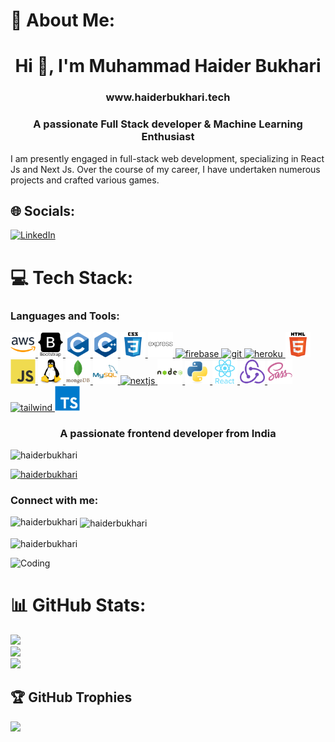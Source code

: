 <!-- [![MasterHead](https://media.licdn.com/dms/image/D4D16AQEatLts911N9Q/profile-displaybackgroundimage-shrink_350_1400/0/1693165789275?e=1700697600&v=beta&t=ySgtAgKxULm2VrKykGhtV3S8vPLMJbiBWU-YfgJwWI8)](https://haiderbukhari.tech) -->

# 💫 About Me:
<h1 align="center">Hi 👋, I'm Muhammad Haider Bukhari</h1>
<h3 align="center">www.haiderbukhari.tech</h3>
<h3 align="center">A passionate Full Stack developer & Machine Learning Enthusiast</h3>
I am presently engaged in full-stack web development, specializing in React Js and Next Js. Over the course of my career, I have undertaken numerous projects and crafted various games.


## 🌐 Socials:
[![LinkedIn](https://img.shields.io/badge/LinkedIn-%230077B5.svg?logo=linkedin&logoColor=white)](https://linkedin.com/in/muhammad-haider-bukhari) 

# 💻 Tech Stack:
<!-- 
![C++](https://img.shields.io/badge/c++-%2300599C.svg?style=for-the-badge&logo=c%2B%2B&logoColor=white) ![CSS3](https://img.shields.io/badge/css3-%231572B6.svg?style=for-the-badge&logo=css3&logoColor=white) ![HTML5](https://img.shields.io/badge/html5-%23E34F26.svg?style=for-the-badge&logo=html5&logoColor=white) ![JavaScript](https://img.shields.io/badge/javascript-%23323330.svg?style=for-the-badge&logo=javascript&logoColor=%23F7DF1E) ![Python](https://img.shields.io/badge/python-3670A0?style=for-the-badge&logo=python&logoColor=ffdd54) ![Bootstrap](https://img.shields.io/badge/bootstrap-%23563D7C.svg?style=for-the-badge&logo=bootstrap&logoColor=white) ![React](https://img.shields.io/badge/react-%2320232a.svg?style=for-the-badge&logo=react&logoColor=%2361DAFB) ![Vercel](https://img.shields.io/badge/vercel-%23000000.svg?style=for-the-badge&logo=vercel&logoColor=white) ![Chakra](https://img.shields.io/badge/chakra-%234ED1C5.svg?style=for-the-badge&logo=chakraui&logoColor=white) ![Next JS](https://img.shields.io/badge/Next-black?style=for-the-badge&logo=next.js&logoColor=white) ![LINUX](https://img.shields.io/badge/Linux-FCC624?style=for-the-badge&logo=linux&logoColor=black) ![C](https://img.shields.io/badge/c-%2300599C.svg?style=for-the-badge&logo=c&logoColor=white) -->

<h3 align="left">Languages and Tools:</h3>
<p align="left"> <a href="https://aws.amazon.com" target="_blank" rel="noreferrer"> <img src="https://raw.githubusercontent.com/devicons/devicon/master/icons/amazonwebservices/amazonwebservices-original-wordmark.svg" alt="aws" width="40" height="40"/> </a> <a href="https://getbootstrap.com" target="_blank" rel="noreferrer"> <img src="https://raw.githubusercontent.com/devicons/devicon/master/icons/bootstrap/bootstrap-plain-wordmark.svg" alt="bootstrap" width="40" height="40"/> </a> <a href="https://www.cprogramming.com/" target="_blank" rel="noreferrer"> <img src="https://raw.githubusercontent.com/devicons/devicon/master/icons/c/c-original.svg" alt="c" width="40" height="40"/> </a> <a href="https://www.w3schools.com/cpp/" target="_blank" rel="noreferrer"> <img src="https://raw.githubusercontent.com/devicons/devicon/master/icons/cplusplus/cplusplus-original.svg" alt="cplusplus" width="40" height="40"/> </a> <a href="https://www.w3schools.com/css/" target="_blank" rel="noreferrer"> <img src="https://raw.githubusercontent.com/devicons/devicon/master/icons/css3/css3-original-wordmark.svg" alt="css3" width="40" height="40"/> </a> <a href="https://expressjs.com" target="_blank" rel="noreferrer"> <img src="https://raw.githubusercontent.com/devicons/devicon/master/icons/express/express-original-wordmark.svg" alt="express" width="40" height="40"/> </a> <a href="https://firebase.google.com/" target="_blank" rel="noreferrer"> <img src="https://www.vectorlogo.zone/logos/firebase/firebase-icon.svg" alt="firebase" width="40" height="40"/> </a> <a href="https://git-scm.com/" target="_blank" rel="noreferrer"> <img src="https://www.vectorlogo.zone/logos/git-scm/git-scm-icon.svg" alt="git" width="40" height="40"/> </a> <a href="https://heroku.com" target="_blank" rel="noreferrer"> <img src="https://www.vectorlogo.zone/logos/heroku/heroku-icon.svg" alt="heroku" width="40" height="40"/> </a> <a href="https://www.w3.org/html/" target="_blank" rel="noreferrer"> <img src="https://raw.githubusercontent.com/devicons/devicon/master/icons/html5/html5-original-wordmark.svg" alt="html5" width="40" height="40"/> </a> <a href="https://developer.mozilla.org/en-US/docs/Web/JavaScript" target="_blank" rel="noreferrer"> <img src="https://raw.githubusercontent.com/devicons/devicon/master/icons/javascript/javascript-original.svg" alt="javascript" width="40" height="40"/> </a> <a href="https://www.linux.org/" target="_blank" rel="noreferrer"> <img src="https://raw.githubusercontent.com/devicons/devicon/master/icons/linux/linux-original.svg" alt="linux" width="40" height="40"/> </a> <a href="https://www.mongodb.com/" target="_blank" rel="noreferrer"> <img src="https://raw.githubusercontent.com/devicons/devicon/master/icons/mongodb/mongodb-original-wordmark.svg" alt="mongodb" width="40" height="40"/> </a> <a href="https://www.mysql.com/" target="_blank" rel="noreferrer"> <img src="https://raw.githubusercontent.com/devicons/devicon/master/icons/mysql/mysql-original-wordmark.svg" alt="mysql" width="40" height="40"/> </a> <a href="https://nextjs.org/" target="_blank" rel="noreferrer"> <img src="https://cdn.worldvectorlogo.com/logos/nextjs-2.svg" alt="nextjs" width="40" height="40"/> </a> <a href="https://nodejs.org" target="_blank" rel="noreferrer"> <img src="https://raw.githubusercontent.com/devicons/devicon/master/icons/nodejs/nodejs-original-wordmark.svg" alt="nodejs" width="40" height="40"/> </a> <a href="https://www.python.org" target="_blank" rel="noreferrer"> <img src="https://raw.githubusercontent.com/devicons/devicon/master/icons/python/python-original.svg" alt="python" width="40" height="40"/> </a> <a href="https://reactjs.org/" target="_blank" rel="noreferrer"> <img src="https://raw.githubusercontent.com/devicons/devicon/master/icons/react/react-original-wordmark.svg" alt="react" width="40" height="40"/> </a> <a href="https://redux.js.org" target="_blank" rel="noreferrer"> <img src="https://raw.githubusercontent.com/devicons/devicon/master/icons/redux/redux-original.svg" alt="redux" width="40" height="40"/> </a> <a href="https://sass-lang.com" target="_blank" rel="noreferrer"> <img src="https://raw.githubusercontent.com/devicons/devicon/master/icons/sass/sass-original.svg" alt="sass" width="40" height="40"/> </a> <a href="https://tailwindcss.com/" target="_blank" rel="noreferrer"> <img src="https://www.vectorlogo.zone/logos/tailwindcss/tailwindcss-icon.svg" alt="tailwind" width="40" height="40"/> </a> <a href="https://www.typescriptlang.org/" target="_blank" rel="noreferrer"> <img src="https://raw.githubusercontent.com/devicons/devicon/master/icons/typescript/typescript-original.svg" alt="typescript" width="40" height="40"/> </a> </p>

<!-- # 📊 GitHub Stats: -->

<h3 align="center">A passionate frontend developer from India</h3>

<p align="left"> <img src="https://komarev.com/ghpvc/?username=haiderbukhari&label=Profile%20views&color=0e75b6&style=flat" alt="haiderbukhari" /> </p>

<p align="left"> <a href="https://github.com/ryo-ma/github-profile-trophy"><img src="https://github-profile-trophy.vercel.app/?username=haiderbukhari" alt="haiderbukhari" /></a> </p>

<h3 align="left">Connect with me:</h3>
<p align="left">
</p>

<p><img align="left" src="https://github-readme-stats.vercel.app/api/top-langs?username=haiderbukhari&show_icons=true&locale=en&layout=compact" alt="haiderbukhari" /></p>

<p>&nbsp;<img align="center" src="https://github-readme-stats.vercel.app/api?username=haiderbukhari&show_icons=true&locale=en" alt="haiderbukhari" /></p>

<p><img align="center" src="https://github-readme-streak-stats.herokuapp.com/?user=haiderbukhari&" alt="haiderbukhari" /></p>


<!-- 

<p><img align="left" src="https://github-readme-stats.vercel.app/api/top-langs?username=haiderbukhari&show_icons=true&locale=en&layout=compact" alt="haiderbukhari" /></p>

<p>&nbsp;<img align="center" src="https://github-readme-stats.vercel.app/api?username=haiderbukhari&show_icons=true&locale=en" alt="haiderbukhari" /></p>

<p><img align="center" src="https://github-readme-streak-stats.herokuapp.com/?user=haiderbukhari&" alt="haiderbukhari" /></p>

<!-- 

![](https://github-readme-stats.vercel.app/api?username=haiderbukhari&theme=default&hide_border=false&include_all_commits=false&count_private=false)<br/>


![](https://github-readme-streak-stats.herokuapp.com/?user=haiderbukhari&theme=default&hide_border=false)<br/>
![](https://github-readme-stats.vercel.app/api/top-langs/?username=haiderbukhari&theme=default&hide_border=false&include_all_commits=false&count_private=false&layout=compact)
 -->
<img alt="Coding" width="400" src="https://cdn.dribbble.com/users/1162077/screenshots/3848914/programmer.gif">
 
 
 
<!--  
 <p><img align="left" src="https://github-readme-stats.vercel.app/api/top-langs?username=haiderbukhari&show_icons=true&locale=en&layout=compact" alt="haiderbukhari" /></p>

<p>&nbsp;<img align="center" src="https://github-readme-stats.vercel.app/api?username=haiderbukhari&show_icons=true&locale=en" alt="haiderbukhari" /></p>

<p><img align="center" src="https://github-readme-streak-stats.herokuapp.com/?user=haiderbukhari&" alt="haiderbukhari" /></p>
 -->

# 📊 GitHub Stats:
![](https://github-readme-stats.vercel.app/api?username=haiderBukhari&theme=dark&hide_border=false&include_all_commits=false&count_private=false)<br/>
![](https://github-readme-streak-stats.herokuapp.com/?user=haiderBukhari&theme=dark&hide_border=false)<br/>
![](https://github-readme-stats.vercel.app/api/top-langs/?username=haiderBukhari&theme=dark&hide_border=false&include_all_commits=false&count_private=false&layout=compact)

<!-- Proudly created with GPRM ( https://gprm.itsvg.in ) -->

## 🏆 GitHub Trophies
![](https://github-profile-trophy.vercel.app/?username=haiderBukhari&theme=radical&no-frame=false&no-bg=false&margin-w=4)
